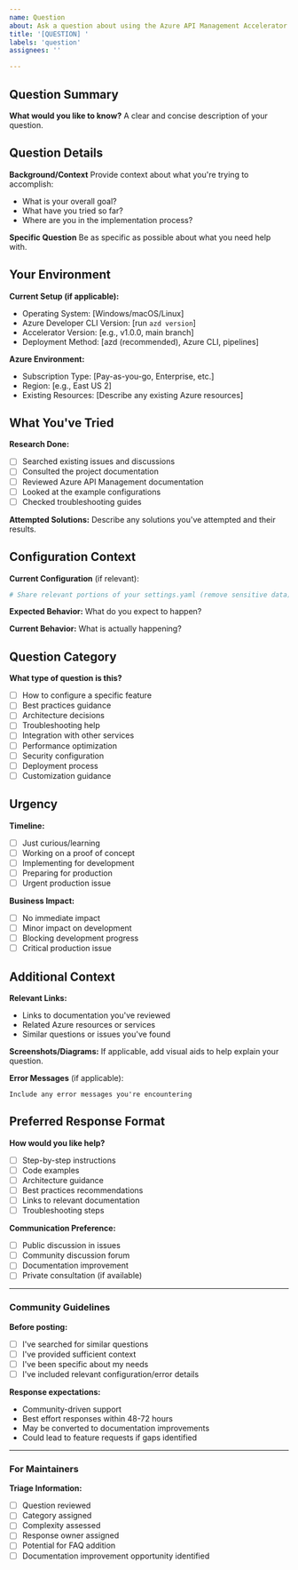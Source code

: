 ```yaml
---
name: Question
about: Ask a question about using the Azure API Management Accelerator
title: '[QUESTION] '
labels: 'question'
assignees: ''

---
```


## Question Summary
**What would you like to know?**
A clear and concise description of your question.

## Question Details
**Background/Context**
Provide context about what you're trying to accomplish:
- What is your overall goal?
- What have you tried so far?
- Where are you in the implementation process?

**Specific Question**
Be as specific as possible about what you need help with.

## Your Environment
**Current Setup (if applicable):**
- Operating System: [Windows/macOS/Linux]
- Azure Developer CLI Version: [run `azd version`]
- Accelerator Version: [e.g., v1.0.0, main branch]
- Deployment Method: [azd (recommended), Azure CLI, pipelines]

**Azure Environment:**
- Subscription Type: [Pay-as-you-go, Enterprise, etc.]
- Region: [e.g., East US 2]
- Existing Resources: [Describe any existing Azure resources]

## What You've Tried
**Research Done:**
- [ ] Searched existing issues and discussions
- [ ] Consulted the project documentation
- [ ] Reviewed Azure API Management documentation
- [ ] Looked at the example configurations
- [ ] Checked troubleshooting guides

**Attempted Solutions:**
Describe any solutions you've attempted and their results.

## Configuration Context
**Current Configuration** (if relevant):
```yaml
# Share relevant portions of your settings.yaml (remove sensitive data)
```

**Expected Behavior:**
What do you expect to happen?

**Current Behavior:**
What is actually happening?

## Question Category
**What type of question is this?**
- [ ] How to configure a specific feature
- [ ] Best practices guidance
- [ ] Architecture decisions
- [ ] Troubleshooting help
- [ ] Integration with other services
- [ ] Performance optimization
- [ ] Security configuration
- [ ] Deployment process
- [ ] Customization guidance

## Urgency
**Timeline:**
- [ ] Just curious/learning
- [ ] Working on a proof of concept
- [ ] Implementing for development
- [ ] Preparing for production
- [ ] Urgent production issue

**Business Impact:**
- [ ] No immediate impact
- [ ] Minor impact on development
- [ ] Blocking development progress
- [ ] Critical production issue

## Additional Context
**Relevant Links:**
- Links to documentation you've reviewed
- Related Azure resources or services
- Similar questions or issues you've found

**Screenshots/Diagrams:**
If applicable, add visual aids to help explain your question.

**Error Messages** (if applicable):
```
Include any error messages you're encountering
```

## Preferred Response Format
**How would you like help?**
- [ ] Step-by-step instructions
- [ ] Code examples
- [ ] Architecture guidance
- [ ] Best practices recommendations
- [ ] Links to relevant documentation
- [ ] Troubleshooting steps

**Communication Preference:**
- [ ] Public discussion in issues
- [ ] Community discussion forum
- [ ] Documentation improvement
- [ ] Private consultation (if available)

---

### Community Guidelines
**Before posting:**
- [ ] I've searched for similar questions
- [ ] I've provided sufficient context
- [ ] I've been specific about my needs
- [ ] I've included relevant configuration/error details

**Response expectations:**
- Community-driven support
- Best effort responses within 48-72 hours
- May be converted to documentation improvements
- Could lead to feature requests if gaps identified

---

### For Maintainers
**Triage Information:**
- [ ] Question reviewed
- [ ] Category assigned
- [ ] Complexity assessed
- [ ] Response owner assigned
- [ ] Potential for FAQ addition
- [ ] Documentation improvement opportunity identified